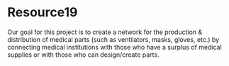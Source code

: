 # Resource19
Our goal for this project is to create a network for the production &amp; distribution of medical parts (such as 
ventilators, masks, gloves, etc.) by connecting medical institutions with those who have a surplus of medical supplies 
or with those who can design/create parts. 
